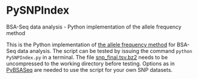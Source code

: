 # PySNPIndex
BSA-Seq data analysis - Python implementation of the allele frequency method

This is the Python implementation of [the allele frequency method](https://onlinelibrary.wiley.com/doi/full/10.1111/tpj.12105) for BSA-Seq data analysis. The script can be tested by issuing the command `python PySNPIndex.py` in a terminal. The file [snp_final.tsv.bz2](https://github.com/dblhlx/PyBSASeq/blob/master/snp_final.tsv.bz2) needs to be uncompressed to the working directory before testing. Options as in [PyBSASeq](https://github.com/dblhlx/PyBSASeq) are needed to use the script for your own SNP datasets.
